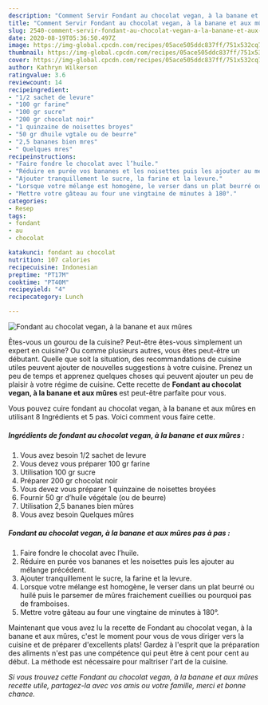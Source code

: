 ```yaml
---
description: "Comment Servir Fondant au chocolat vegan, à la banane et aux mûres"
title: "Comment Servir Fondant au chocolat vegan, à la banane et aux mûres"
slug: 2540-comment-servir-fondant-au-chocolat-vegan-a-la-banane-et-aux-mures
date: 2020-08-19T05:36:50.497Z
image: https://img-global.cpcdn.com/recipes/05ace505ddc837ff/751x532cq70/fondant-au-chocolat-vegan-a-la-banane-et-aux-mures-photo-principale-de-la-recette.jpg
thumbnail: https://img-global.cpcdn.com/recipes/05ace505ddc837ff/751x532cq70/fondant-au-chocolat-vegan-a-la-banane-et-aux-mures-photo-principale-de-la-recette.jpg
cover: https://img-global.cpcdn.com/recipes/05ace505ddc837ff/751x532cq70/fondant-au-chocolat-vegan-a-la-banane-et-aux-mures-photo-principale-de-la-recette.jpg
author: Kathryn Wilkerson
ratingvalue: 3.6
reviewcount: 14
recipeingredient:
- "1/2 sachet de levure"
- "100 gr farine"
- "100 gr sucre"
- "200 gr chocolat noir"
- "1 quinzaine de noisettes broyes"
- "50 gr dhuile vgtale ou de beurre"
- "2,5 bananes bien mres"
- " Quelques mres"
recipeinstructions:
- "Faire fondre le chocolat avec l’huile."
- "Réduire en purée vos bananes et les noisettes puis les ajouter au mélange précédent."
- "Ajouter tranquillement le sucre, la farine et la levure."
- "Lorsque votre mélange est homogène, le verser dans un plat beurré ou huilé puis le parsemer de mûres fraichement cueillies ou pourquoi pas de framboises."
- "Mettre votre gâteau au four une vingtaine de minutes à 180°."
categories:
- Resep
tags:
- fondant
- au
- chocolat

katakunci: fondant au chocolat 
nutrition: 107 calories
recipecuisine: Indonesian
preptime: "PT17M"
cooktime: "PT40M"
recipeyield: "4"
recipecategory: Lunch

---
```



![Fondant au chocolat vegan, à la banane et aux mûres](https://img-global.cpcdn.com/recipes/05ace505ddc837ff/751x532cq70/fondant-au-chocolat-vegan-a-la-banane-et-aux-mures-photo-principale-de-la-recette.jpg)

Êtes-vous un gourou de la cuisine? Peut-être êtes-vous simplement un expert en cuisine? Ou comme plusieurs autres, vous êtes peut-être un débutant. Quelle que soit la situation, des recommandations de cuisine utiles peuvent ajouter de nouvelles suggestions à votre cuisine. Prenez un peu de temps et apprenez quelques choses qui peuvent ajouter un peu de plaisir à votre régime de cuisine. Cette recette de <strong> Fondant au chocolat vegan, à la banane et aux mûres </strong> est peut-être parfaite pour vous.

<!--inarticleads1-->

Vous pouvez cuire fondant au chocolat vegan, à la banane et aux mûres en utilisant 8 Ingrédients et 5 pas. Voici comment vous faire cette.

##### Ingrédients de fondant au chocolat vegan, à la banane et aux mûres :

1. Vous avez besoin 1/2 sachet de levure
1. Vous devez vous préparer 100 gr farine
1. Utilisation 100 gr sucre
1. Préparer 200 gr chocolat noir
1. Vous devez vous préparer 1 quinzaine de noisettes broyées
1. Fournir 50 gr d’huile végétale (ou de beurre)
1. Utilisation 2,5 bananes bien mûres
1. Vous avez besoin  Quelques mûres




<!--inarticleads2-->

##### Fondant au chocolat vegan, à la banane et aux mûres pas à pas :

1. Faire fondre le chocolat avec l’huile.
1. Réduire en purée vos bananes et les noisettes puis les ajouter au mélange précédent.
1. Ajouter tranquillement le sucre, la farine et la levure.
1. Lorsque votre mélange est homogène, le verser dans un plat beurré ou huilé puis le parsemer de mûres fraichement cueillies ou pourquoi pas de framboises.
1. Mettre votre gâteau au four une vingtaine de minutes à 180°.




<!--inarticleads1-->

<p>
Maintenant que vous avez lu la recette de Fondant au chocolat vegan, à la banane et aux mûres, c'est le moment pour vous de vous diriger vers la cuisine et de préparer d'excellents plats! Gardez à l'esprit que la préparation des aliments n'est pas une compétence qui peut être à cent pour cent au début. La méthode est nécessaire pour maîtriser l'art de la cuisine.
</p>

<p>
<i>Si vous trouvez cette Fondant au chocolat vegan, à la banane et aux mûres recette utile, partagez-la avec vos amis ou votre famille, merci et bonne chance.</i>
</p>
